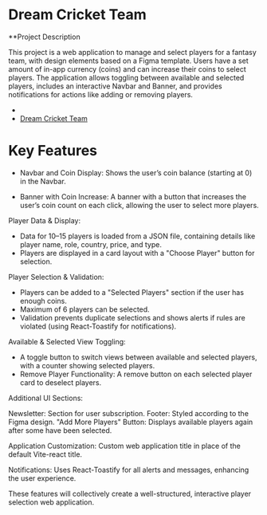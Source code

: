 # Dream Cricket Team

**Project Description

This project is a web application to manage and select players for a fantasy team, with design elements based on a Figma template. Users have a set amount of in-app currency (coins) and can increase their coins to select players. The application allows toggling between available and selected players, includes an interactive Navbar and Banner, and provides notifications for actions like adding or removing players.

- 
- [Dream Cricket Team](https://github.com/vitejs/vite-plugin-react-swc)

# Key Features
- Navbar and Coin Display: Shows the user’s coin balance (starting at 0) in the Navbar.

- Banner with Coin Increase: A banner with a button that increases the user’s coin count on each click, allowing the user to select more players.

Player Data & Display:

- Data for 10–15 players is loaded from a JSON file, containing details like player name, role, country, price, and type.
- Players are displayed in a card layout with a "Choose Player" button for selection.

Player Selection & Validation:

- Players can be added to a "Selected Players" section if the user has enough coins.
- Maximum of 6 players can be selected.
- Validation prevents duplicate selections and shows alerts if rules are violated (using React-Toastify for notifications).

Available & Selected View Toggling:
- A toggle button to switch views between available and selected players, with a counter showing selected players.
- Remove Player Functionality: A remove button on each selected player card to deselect players.

Additional UI Sections:

Newsletter: Section for user subscription.
Footer: Styled according to the Figma design.
"Add More Players" Button: Displays available players again after some have been selected.

Application Customization: Custom web application title in place of the default Vite-react title.

Notifications: Uses React-Toastify for all alerts and messages, enhancing the user experience.

These features will collectively create a well-structured, interactive player selection web application.
